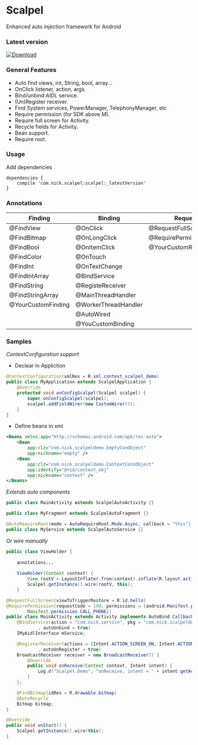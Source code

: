 # Scalpel
Enhanced auto injection framework for Android

### Latest version
[ ![Download](https://api.bintray.com/packages/nickandroid/maven/scalpel/images/download.svg) ](https://bintray.com/nickandroid/maven/scalpel/_latestVersion)

### General Features
- Auto find views, int, String, bool, array...
- OnClick listener, action, args.
- Bind/unbind AIDL service.
- (Un)Register receiver.
- Find System services, PowerManager, TelephonyManager, etc
- Require permission (for SDK above M).
- Require full screen for Activity.
- Recycle fields for Activity.
- Bean support.
- Require root.

### Usage

Add dependencies
```
dependencies {
    compile 'com.nick.scalpel:scalpel:_latestVersion'
}
```

### Annotations
| Finding     | Binding    | Request | Opt
| --------|---------|-------|-------|
| @FindView  | @OnClick   | @RequestFullScreen    | @RetrieveBean |
| @FindBitmap | @OnLongClick | @RequirePermission    | @AutoRecycle |
| @FindBool | @OnItemClick | @YourCustomRequirement | @ContextConfiguration
| @FindColor | @OnTouch | | @YourCustomOpt
| @FindInt | @OnTextChange | |
| @FindIntArray | @BindService | |
| @FindString | @RegisteReceiver | |
| @FindStringArray | @MainThreadHandler | |
| @YourCustomFinding | @WorkerThreadHandler | |
| | @AutoWired | |
| | @YouCustomBinding | | 

### Samples

*ContextConfiguration support*

*  Declear in Appliction
``` java
@ContextConfiguration(xmlRes = R.xml.context_scalpel_demo)
public class MyApplication extends ScalpelApplication {
    @Override
    protected void onConfigScalpel(Scalpel scalpel) {
        super.onConfigScalpel(scalpel);
        scalpel.addFieldWirer(new CustomWirer());
    }
}
```
*  Define beans in xml
``` Xml
<Beans xmlns:app="http://schemas.android.com/apk/res-auto">
    <Bean
        app:clz="com.nick.scalpeldemo.EmptyConObject"
        app:nickname="empty" />
    <Bean
        app:clz="com.nick.scalpeldemo.ContextConsObject"
        app:identify="@+id/context_obj"
        app:nickname="context" />
</Beans>
```

*Extends auto components*
``` java
public class MainActivity extends ScalpelAutoActivity {}
```
``` java
public class MyFragment extends ScalpelAutoFragment {}
```
``` java
@AutoRequireRoot(mode = AutoRequireRoot.Mode.Async, callback = "this")
public class MyService extends ScalpelAutoService {}
```

*Or wire manually*
``` java
public class ViewHolder {
    
    annotations...
    
    ViewHolder(Context context) {
        View rootV = LayoutInflater.from(context).inflate(R.layout.activity_main, null);
        Scalpel.getInstance().wire(rootV, this);
    }
```

``` java
@RequestFullScreen(viewToTriggerRestore = R.id.hello)
@RequirePermission(requestCode = 100, permissions = {android.Manifest.permission.READ_EXTERNAL_STORAGE,
        Manifest.permission.CALL_PHONE})
public class MainActivity extends Activity implements AutoBind.Callback {
    @BindService(action = "com.nick.service", pkg = "com.nick.scalpeldemo", callback = "this"
            , autoUnbind = true)
    IMyAidlInterface mService;

    @RegisterReceiver(actions = {Intent.ACTION_SCREEN_ON, Intent.ACTION_SCREEN_OFF, "com.nick.service.bind"}
            , autoUnRegister = true)
    BroadcastReceiver receiver = new BroadcastReceiver() {
        @Override
        public void onReceive(Context context, Intent intent) {
            Log.d("Scalpel.Demo", "onReceive, intent = " + intent.getAction());
        }
    };

    @FindBitmap(idRes = R.drawable.bitmap)
    @AutoRecycle
    Bitmap bitmap;
}

@Override
public void onStart() {
    Scalpel.getInstance().wire(this);
}
```
